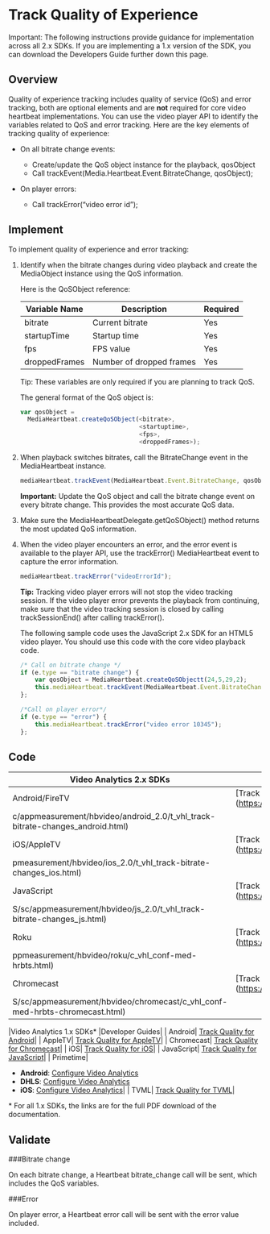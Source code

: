 #  Track Quality of Experience

Important: The following instructions provide guidance for implementation
across all 2.x SDKs. If you are implementing a 1.x version of the SDK, you can
download the Developers Guide further down this page.

## Overview

Quality of experience tracking includes quality of service (QoS) and error
tracking, both are optional elements and are **not** required for core video
heartbeat implementations. You can use the video player API to identify the
variables related to QoS and error tracking. Here are the key elements of
tracking quality of experience:

* On all bitrate change events: 
  * Create/update the QoS object instance for the playback, qosObject
  * Call trackEvent(Media.Heartbeat.Event.BitrateChange, qosObject);

* On player errors: 
  * Call trackError(“video error id”);

## Implement

To implement quality of experience and error tracking:

1. Identify when the bitrate changes during video playback and create the MediaObject instance using the QoS information. 

   Here is the QoSObject reference:
   
   |Variable Name|  Description|  Required|
   |---|---|---|
   |bitrate| Current bitrate| Yes|
   |startupTime| Startup time| Yes|
   |fps| FPS value| Yes|
   |droppedFrames| Number of dropped frames| Yes|
   
   Tip: These variables are only required if you are planning to track QoS.
   
   The general format of the QoS object is:
   
       
   ``` javascript
   var qosObject = 
     MediaHeartbeat.createQoSObject(<bitrate>, 
                                    <startuptime>, 
                                    <fps>, 
                                    <droppedFrames>);
   ```

2. When playback switches bitrates, call the BitrateChange event in the MediaHeartbeat instance. 
    
   ``` javascript
   mediaHeartbeat.trackEvent(MediaHeartbeat.Event.BitrateChange, qosObject);
   ```

   **Important:** Update the QoS object and call the bitrate change event on every
   bitrate change. This provides the most accurate QoS data.

3. Make sure the MediaHeartbeatDelegate.getQoSObject() method returns the most updated QoS information. 

4. When the video player encounters an error, and the error event is available to the player API, use the trackError() MediaHeartbeat event to capture the error information. 
    
   ``` javascript
   mediaHeartbeat.trackError("videoErrorId");
   ```

   **Tip:** Tracking video player errors will not stop the video tracking session. If
   the video player error prevents the playback from continuing, make sure that
   the video tracking session is closed by calling trackSessionEnd() after
   calling trackError().
   
   The following sample code uses the JavaScript 2.x SDK for an HTML5 video
   player. You should use this code with the core video playback code.
    
   ``` javascript
   /* Call on bitrate change */
   if (e.type == "bitrate change") {
       var qosObject = MediaHeartbeat.createQoSObjectt(24,5,29,2);
       this.mediaHeartbeat.trackEvent(MediaHeartbeat.Event.BitrateChange, qosObject);
   };
   
   /*Call on player error*/
   if (e.type == "error") {
       this.mediaHeartbeat.trackError("video error 10345");
   };
   ```

## Code

|Video Analytics 2.x SDKs  |Developer Guides|
|---|---|
|Android/FireTV| [Track Quality for Android](https://marketing.adobe.com/resources/help/en_US/s
c/appmeasurement/hbvideo/android_2.0/t_vhl_track-bitrate-changes_android.html)|
| iOS/AppleTV| [Track Quality for iOS](https://marketing.adobe.com/resources/help/en_US/sc/ap
pmeasurement/hbvideo/ios_2.0/t_vhl_track-bitrate-changes_ios.html)|
| JavaScript| [Track Quality for JavaScript](https://marketing.adobe.com/resources/help/en_U
S/sc/appmeasurement/hbvideo/js_2.0/t_vhl_track-bitrate-changes_js.html)|
| Roku| [Track Quality for Roku](https://marketing.adobe.com/resources/help/en_US/sc/a
ppmeasurement/hbvideo/roku/c_vhl_conf-med-hrbts.html)|
| Chromecast| [Track Quality for Chromecast](https://marketing.adobe.com/resources/help/en_U
S/sc/appmeasurement/hbvideo/chromecast/c_vhl_conf-med-hrbts-chromecast.html)|

|Video Analytics 1.x SDKs\*  |Developer Guides|
| Android| [Track Quality for Android](vhl-dev-guide-v15_android.pdf)|
| AppleTV| [Track Quality for AppleTV](vhl-dev-guide-v1x_appletv.pdf)|
| Chromecast| [Track Quality for Chromecast](chromecast_1.x_sdk.pdf)|
| iOS| [Track Quality for iOS](vhl-dev-guide-v15_ios.pdf)|
| JavaScript| [Track Quality for JavaScript](vhl-dev-guide-v15_js.pdf)|
| Primetime|
  * **Android**: [Configure Video Analytics](http://help.adobe.com/en_US/primetime/psdk/android/1.4/index.html#PSDKs-task-Initialize_and_configure_video_analytics_)
  * **DHLS**: [Configure Video Analytics](http://help.adobe.com/en_US/primetime/psdk/dhls/index.html#PSDKs-task-Initialize_and_configure_video_analytics_%20)
  * **iOS**: [Configure Video Analytics](http://help.adobe.com/en_US/primetime/psdk/ios/1.4/index.html#PSDKs-task-Initialize_and_configure_video_analytics_)|
| TVML| [Track Quality for TVML](vhl_tvml.pdf)|

\* For all 1.x SDKs, the links are for the full PDF download of the documentation. 

## Validate

###Bitrate change

On each bitrate change, a Heartbeat bitrate_change call will be sent, which
includes the QoS variables.

###Error

On player error, a Heartbeat error call will be sent with the error value
included.

